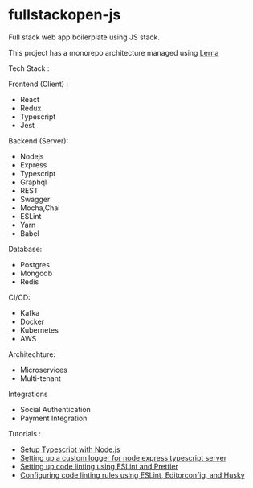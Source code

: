# fullstackopen-js
Full stack web app boilerplate using JS stack.

This project has a monorepo architecture managed using [Lerna](https://github.com/lerna/lerna)

Tech Stack :

Frontend (Client) :
- React
- Redux
- Typescript
- Jest

Backend (Server):
- Nodejs
- Express
- Typescript
- Graphql
- REST
- Swagger
- Mocha,Chai
- ESLint
- Yarn
- Babel

Database:
- Postgres
- Mongodb
- Redis

CI/CD:
- Kafka
- Docker
- Kubernetes
- AWS

Architechture:
- Microservices
- Multi-tenant

Integrations
- Social Authentication
- Payment Integration

Tutorials :

- [Setup Typescript with Node.js](https://sujaykundu.com/blog/setting-up-typescript-with-nodejs-project/)
- [Setting up a custom logger for node express typescript server](https://sujaykundu.com/blog/setting-up-custom-logger-for-node-express-typescript-server/)
- [Setting up code linting using ESLint and Prettier](https://sujaykundu.com/blog/adding-linting-to-express-typescript-server-using-eslint/)
- [Configuring code linting rules using ESLint, Editorconfig, and Husky](https://sujaykundu.com/blog/configuring-code-quality-and-rules-using-eslint-editorconfig-and-husky/)
